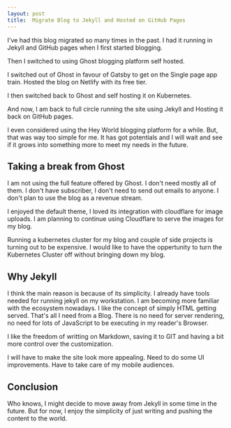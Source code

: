 ```yaml
---
layout: post
title:  Migrate Blog to Jekyll and Hosted on GitHub Pages
---
```


I've had this blog migrated so many times in the past. I had it running in 
Jekyll and GitHub pages when I first started blogging. 

Then I switched to using Ghost blogging platform self hosted.

I switched out of Ghost in favour of Gatsby to get on the Single page app train.
Hosted the blog on Netlify with its free tier. 

I then switched back to Ghost and self hosting it on Kubernetes.

And now, I am back to full circle running the site using Jekyll and Hosting it 
back on GitHub pages.

I even considered using the Hey World blogging platform for a while. But, that 
was way too simple for me. It has got potentials and I will wait and see if it 
grows into something more to meet my needs in the future. 

## Taking a break from Ghost
I am not using the full feature offered by Ghost. I don't need mostly all of 
them. I don't have subscriber, I don't need to send out emails to anyone. I 
don't plan to use the blog as a revenue stream. 

I enjoyed the default theme, I loved its integration with cloudflare for image 
uploads. I am planning to continue using Cloudflare to serve the images for my
blog.

Running a kubernetes cluster for my blog and couple of side projects is turning 
out to be expensive. I would like to have the oppertunity to turn the 
Kubernetes Cluster off without bringing down my blog.

## Why Jekyll
I think the main reason is because of its simplicity. I already have tools 
needed for running jekyll on my workstation. I am becoming more familiar with 
the ecosystem nowadays. I like the concept of simply HTML getting served. That's
all I need from a Blog. There is no need for server rendering, no need for lots 
of JavaScript to be executing in my reader's Browser.

I like the freedom of writting on Markdown, saving it to GIT and having a bit 
more control over the customization. 

I will have to make the site look more appealing. Need to do some UI 
improvements. Have to take care of my mobile audiences. 

## Conclusion
Who knows, I might decide to move away from Jekyll in some time in the future. 
But for now, I enjoy the simplicity of just writing and pushing the content to 
the world.
